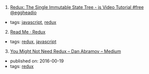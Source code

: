 1. [Redux: The Single Immutable State Tree - js Video Tutorial #free @eggheadio](https://egghead.io/lessons/javascript-redux-the-single-immutable-state-tree)
  * tags: [javascript](tags/javascript.md), [redux](tags/redux.md)
2. [Read Me · Redux](http://redux.js.org/)
  * tags: [redux](tags/redux.md), [javascript](tags/javascript.md)
3. [You Might Not Need Redux – Dan Abramov – Medium](https://medium.com/@dan_abramov/you-might-not-need-redux-be46360cf367)
  * published on: 2016-00-19
  * tags: [redux](tags/redux.md)

